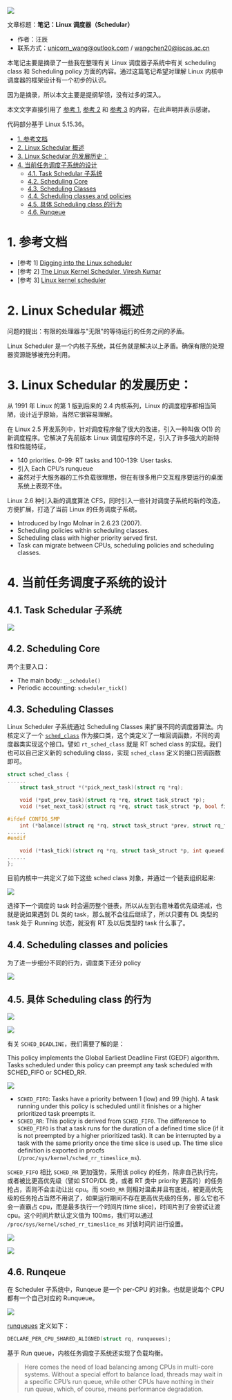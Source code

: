 ![](./diagrams/logo-linux.png)

文章标题：**笔记：Linux 调度器（Schedular）**

- 作者：汪辰
- 联系方式：<unicorn_wang@outlook.com> / <wangchen20@iscas.ac.cn>

本笔记主要是摘录了一些我在整理有关 Linux 调度器子系统中有关 scheduling class 和 Scheduling policy 方面的内容。通过这篇笔记希望对理解 Linux 内核中调度器的框架设计有一个初步的认识。

因为是摘录，所以本文主要是提纲挈领，没有过多的深入。

本文文字直接引用了 [参考 1][1], [参考 2][2] 和 [参考 3][3] 的内容，在此声明并表示感谢。

代码部分基于 Linux 5.15.36。

<!-- TOC -->

- [1. 参考文档](#1-参考文档)
- [2. Linux Schedular 概述](#2-linux-schedular-概述)
- [3. Linux Schedular 的发展历史：](#3-linux-schedular-的发展历史)
- [4. 当前任务调度子系统的设计](#4-当前任务调度子系统的设计)
	- [4.1. Task Schedular 子系统](#41-task-schedular-子系统)
	- [4.2. Scheduling Core](#42-scheduling-core)
	- [4.3. Scheduling Classes](#43-scheduling-classes)
	- [4.4. Scheduling classes and policies](#44-scheduling-classes-and-policies)
	- [4.5. 具体 Scheduling class 的行为](#45-具体-scheduling-class-的行为)
	- [4.6. Runqeue](#46-runqeue)

<!-- /TOC -->

# 1. 参考文档 

- [参考 1] [Digging into the Linux scheduler][1]
- [参考 2] [The Linux Kernel Scheduler, Viresh Kumar][2]
- [参考 3] [Linux kernel scheduler][3]

# 2. Linux Schedular 概述

问题的提出：有限的处理器与"无限"的等待运行的任务之间的矛盾。

Linux Scheduler 是一个内核子系统，其任务就是解决以上矛盾。确保有限的处理器资源能够被充分利用。

# 3. Linux Schedular 的发展历史：

从 1991 年 Linux 的第 1 版到后来的 2.4 内核系列，Linux 的调度程序都相当简陋，设计近乎原始，当然它很容易理解。

在 Linux 2.5 开发系列中，针对调度程序做了很大的改进，引入一种叫做 O(1) 的新调度程序。它解决了先前版本 Linux 调度程序的不足，引入了许多强大的新特性和性能特征，
- 140 priorities. 0-99: RT tasks and 100-139: User tasks.
- 引入 Each CPU’s runqueue
- 虽然对于大服务器的工作负载很理想，但在有很多用户交互程序要运行的桌面系统上表现不佳。

Linux 2.6 种引入新的调度算法 CFS，同时引入一些针对调度子系统的新的改造，方便扩展，打造了当前 Linux 的任务调度子系统。
- Introduced by Ingo Molnar in 2.6.23 (2007).
- Scheduling policies within scheduling classes.
- Scheduling class with higher priority served first.
- Task can migrate between CPUs, scheduling policies and scheduling classes.

# 4. 当前任务调度子系统的设计

## 4.1. Task Schedular 子系统

![](./diagrams/20230801-linux-scheduler/scheduler-subsystem.png)

## 4.2. Scheduling Core

两个主要入口：
- The main body: `__schedule()`
- Periodic accounting: `scheduler_tick()`

## 4.3. Scheduling Classes

Linux Scheduler 子系统通过 Scheduling Classes 来扩展不同的调度器算法。内核定义了一个 [`sched_class`][sched_class] 作为接口类，这个类定义了一堆回调函数，不同的调度器类实现这个接口。譬如 `rt_sched_class` 就是 RT sched class 的实现。我们也可以自己定义新的 scheduling class，实现 `sched_class` 定义的接口回调函数即可。

```cpp
struct sched_class {
......
	struct task_struct *(*pick_next_task)(struct rq *rq);

	void (*put_prev_task)(struct rq *rq, struct task_struct *p);
	void (*set_next_task)(struct rq *rq, struct task_struct *p, bool first);

#ifdef CONFIG_SMP
	int (*balance)(struct rq *rq, struct task_struct *prev, struct rq_flags *rf);
......
#endif

	void (*task_tick)(struct rq *rq, struct task_struct *p, int queued);
......
};
```

目前内核中一共定义了如下这些 sched class 对象，并通过一个链表组织起来:

![](./diagrams/20230801-linux-scheduler/sched_class.png)

选择下一个调度的 task 时会遍历整个链表，所以从左到右意味着优先级递减，也就是说如果遇到 DL 类的 task，那么就不会往后继续了，所以只要有 DL 类型的 task 处于 Running 状态，就没有 RT 及以后类型的 task 什么事了。

## 4.4. Scheduling classes and policies

为了进一步细分不同的行为，调度类下还分 policy

![](./diagrams/20230801-linux-scheduler//sched-policies.png)


## 4.5. 具体 Scheduling class 的行为

![](./diagrams/20230801-linux-scheduler/sched-class-stop.png)

![](./diagrams/20230801-linux-scheduler/sched-class-dl.png)

有关 `SCHED_DEADLINE`，我们需要了解的是：

This policy implements the Global Earliest Deadline First (GEDF) algorithm. Tasks scheduled under this policy can preempt any task scheduled with SCHED_FIFO or SCHED_RR.


![](./diagrams/20230801-linux-scheduler/sched-class-rt.png)

- `SCHED_FIFO`: Tasks have a priority between 1 (low) and 99 (high). A task running under this policy is scheduled until it finishes or a higher prioritized task preempts it.
- `SCHED_RR`: This policy is derived from `SCHED_FIFO`. The difference to `SCHED_FIFO` is that a task runs for the duration of a defined time slice (if it is not preempted by a higher prioritized task). It can be interrupted by a task with the same priority once the time slice is used up. The time slice definition is exported in procfs (`/proc/sys/kernel/sched_rr_timeslice_ms`).

`SCHED_FIFO` 相比 `SCHED_RR` 更加强势，采用该 policy 的任务，除非自己执行完，或者被比更高优先级（譬如 STOP/DL 类，或者 RT 类中 priority 更高的）的任务抢占，否则不会主动让出 cpu。而 `SCHED_RR` 则相对温柔并且有底线，被更高优先级的任务抢占当然不用说了，如果运行期间不存在更高优先级的任务，那么它也不会一直霸占 cpu，而是最多执行一个时间片(time
 slice)，时间片到了会尝试让渡 cpu。这个时间片默认定义值为 100ms，我们可以通过 `/proc/sys/kernel/sched_rr_timeslice_ms` 对该时间片进行设置。


![](./diagrams/20230801-linux-scheduler/sched-class-normal.png)

![](./diagrams/20230801-linux-scheduler/sched-class-idle.png)


## 4.6. Runqeue

在 Scheduler 子系统中，Runqeue 是一个 per-CPU 的对象。也就是说每个 CPU 都有一个自己对应的 Runqueue。

![](./diagrams/20230801-linux-scheduler/runqueue.png)

[runqueues][runqueues] 定义如下：

```cpp
DECLARE_PER_CPU_SHARED_ALIGNED(struct rq, runqueues);
```

基于 Run queue，内核任务调度子系统还实现了负载均衡。

> Here comes the need of load balancing among CPUs in multi-core systems. Without a special effort to balance load, threads may wait in a specific CPU’s run queue, while other CPUs have nothing in their run queue, which, of course, means performance degradation.


[1]:https://deepdives.medium.com/digging-into-linux-scheduler-47a32ad5a0a8
[2]:https://static.linaro.org/connect/yvr18/presentations/yvr18-220.pdf
[3]:https://helix979.github.io/jkoo/post/os-scheduler/

[runqueues]:https://elixir.bootlin.com/linux/v5.15.36/source/kernel/sched/sched.h#L1365
[sched_class]:https://elixir.bootlin.com/linux/v5.15.36/source/kernel/sched/sched.h#L2113

